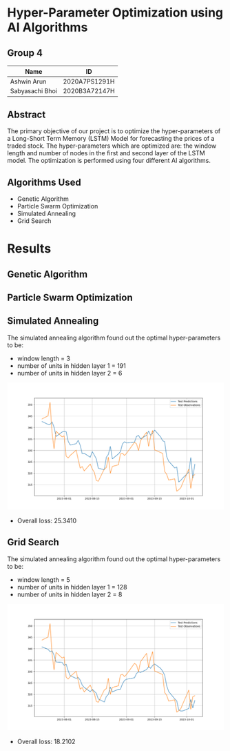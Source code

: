 # Hyper-Parameter Optimization using AI Algorithms

## Group 4

| Name            | ID            |
| --------------- | ------------- |
| Ashwin Arun     | 2020A7PS1291H |
| Sabyasachi Bhoi | 2020B3A72147H |

## Abstract

The primary objective of our project is to optimize the hyper-parameters of a Long-Short Term Memory (LSTM) Model for forecasting the prices of a traded stock. The hyper-parameters which are optimized are: the window length and number of nodes in the first and second layer of the LSTM model. The optimization is performed using four different AI algorithms.

## Algorithms Used

- Genetic Algorithm
- Particle Swarm Optimization
- Simulated Annealing
- Grid Search

# Results

## Genetic Algorithm

## Particle Swarm Optimization

## Simulated Annealing

The simulated annealing algorithm found out the optimal hyper-parameters to be:

- window length = 3
- number of units in hidden layer 1 = 191
- number of units in hidden layer 2 = 6

![simulated annealing graph](results/sa.png)

- Overall loss: 25.3410

## Grid Search

The simulated annealing algorithm found out the optimal hyper-parameters to be:

- window length = 5
- number of units in hidden layer 1 = 128
- number of units in hidden layer 2 = 8

![grid search graph](results/grid_search.png)

- Overall loss: 18.2102
